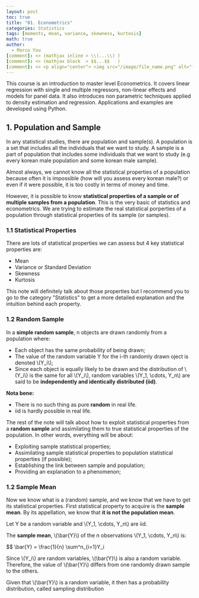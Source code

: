 ```yaml
---
layout: post
toc: true
title: "01. Econometrics"
categories: Statistics
tags: [moments, mean, variance, skewness, kurtosis]
math: true
author:
  - Marco You
[comment]: <> (mathjax inline > \\(...\\) )
[comment]: <> (mathjax block  > $$...$$   )
[comment]: <> <p align="center"> <img src="/image/file_name.png" alt="file_name" width="460" height="260"> </p>
---
```


This course is an introduction to master level Econometrics. It covers linear regression with single and multiple regressors, non-linear effects and models for panel data. It also introduces non parametric techniques applied to density estimation and regression. Applications and examples are developed using Python.

## 1. Population and Sample

In any statistical studies, there are population and sample(s). A population is a set that includes all the individuals that we want to study. A sample is a part of population that includes some individuals that we want to study (e.g every korean male population and some korean male sample).

Almost always, we cannot know all the statistical properties of a population because often it is impossible (how will you assess every korean male?) or even if it were possible, it is too costly in terms of money and time.

However, it is possible to know **statistical properties of a sample or of multiple samples from a population**. This is the very basic of statistics and econometrics. We are trying to estimate the real statistical porperties of a population through statistical properties of its sample (or samples).

### 1.1 Statistical Properties

There are lots of statistical properties we can assess but 4 key statistical properties are:

- Mean
- Variance or Standard Deviation
- Skewness
- Kurtosis

This note will definitely talk about those properties but I recommend you to go to the category "Statistics" to get a more detailed  explanation and the intuition behind each property.

### 1.2 Random Sample

In a **simple random sample**, n objects are drawn randomly from a population where:

- Each object has the same probability of being drawn;
- The value of the random variable Y for the i-th randomly drawn oject is denoted \\(Y_i\\);
- Since each object is equally likely to be drawn and the distribution of \\(Y_i\\) is the same for all \\(Y_i\\), random variables \\(Y_1, \cdots, Y_n\\) are said to be **independently and identically distributed (iid)**.

**Nota bene:**
- There is no such thing as pure **random** in real life.
- iid is hardly possible in real life.

The rest of the note will talk about how to exploit statistical properties from a **random sample** and assimilating them to true statistical properties of the population. In other words, everything will be about:

- Exploiting sample statistical properties;
- Assimilating sample statistical properties to population statistical properties (if possible);
- Establishing the link between sample and population;
- Providing an explanation to a phenomenon;

### 1.2 Sample Mean

Now we know what is a (random) sample, and we know that we have to get its statistical properties. First statistical property to acquire is the **sample mean**. By its appellation, we know that **it is not the population mean**.

Let Y be a random variable and \\(Y_1, \cdots, Y_n\\) are iid.

The **sample mean**, \\(\bar{Y}\\) of the n observations \\(Y_1, \cdots, Y_n\\) is:

$$ \bar{Y} = \frac{1}{n} \sum^n_{i=1}Y_i

Since \\(Y_i\\) are random variables, \\(\bar{Y}\\) is also a random variable. Therefore, the value of \\(\bar{Y}\\) differs from one randomly drawn sample to the others.

Given that \\(\bar{Y}\\) is a random variable, it then has a probability distribution, called sampling distribution